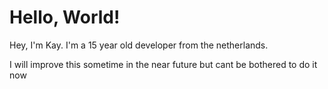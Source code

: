 # Hello, World!

Hey, I'm Kay. I'm a 15 year old developer from the netherlands.

I will improve this sometime in the near future but cant be bothered to do it now
